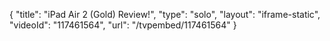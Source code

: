 {
    "title": "iPad Air 2 (Gold) Review!",
    "type": "solo",
    "layout": "iframe-static",
    "videoId": "117461564",
    "url": "\/tvpembed\/117461564"
}